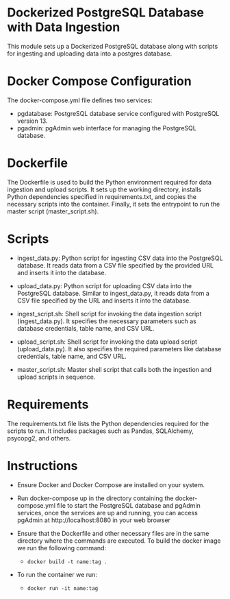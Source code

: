 # Dockerized PostgreSQL Database with Data Ingestion

This module sets up a Dockerized PostgreSQL database along with scripts for ingesting and uploading data into a postgres database.

# Docker Compose Configuration

The docker-compose.yml file defines two services:

- pgdatabase: PostgreSQL database service configured with PostgreSQL version 13.
- pgadmin: pgAdmin web interface for managing the PostgreSQL database.

# Dockerfile

The Dockerfile is used to build the Python environment required for data ingestion and upload scripts. It sets up the working directory, installs Python dependencies specified in requirements.txt, and copies the necessary scripts into the container. Finally, it sets the entrypoint to run the master script (master_script.sh).

# Scripts

- ingest_data.py: Python script for ingesting CSV data into the PostgreSQL database. It reads data from a CSV file specified by the provided URL and inserts it into the database.

- upload_data.py: Python script for uploading CSV data into the PostgreSQL database. Similar to ingest_data.py, it reads data from a CSV file specified by the URL and inserts it into the database.

- ingest_script.sh: Shell script for invoking the data ingestion script (ingest_data.py). It specifies the necessary parameters such as database credentials, table name, and CSV URL.

- upload_script.sh: Shell script for invoking the data upload script (upload_data.py). It also specifies the required parameters like database credentials, table name, and CSV URL.

- master_script.sh: Master shell script that calls both the ingestion and upload scripts in sequence.

# Requirements

The requirements.txt file lists the Python dependencies required for the scripts to run. It includes packages such as Pandas, SQLAlchemy, psycopg2, and others.

# Instructions

- Ensure Docker and Docker Compose are installed on your system.

- Run docker-compose up in the directory containing the docker-compose.yml file to start the PostgreSQL database and pgAdmin services, once the services are up and running, you can access pgAdmin at http://localhost:8080 in your web browser

- Ensure that the Dockerfile and other necessary files are in the same directory where the commands are executed. To build the docker image we run the following command:
    - `docker build -t name:tag .`
    
- To run the container we run:
    - `docker run -it name:tag`